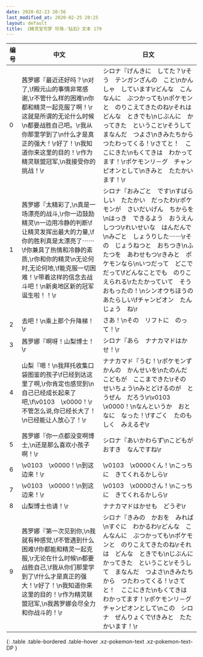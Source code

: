 ```yaml
---
date: 2020-02-23 20:56
last_modified_at: 2020-02-25 20:25
layout: default
title: 《精灵宝可梦 珍珠／钻石》文本 179
---
```

| 编号 | 中文 | 日文 |
| ---- | ---- | ---- |
| 0 | 茜罗娜『最近还好吗？\n对了,\f殿元山的事情非常感谢,\r不管什么样的困难\n你都和精灵一起克服了啊！\r这就是所谓的无论什么时候\n都要战胜自己吧。\r我从你那里学到了\n什么才是真正的强大！\r好了！\n我知道你来这里的目的！\r作为精灵联盟冠军,\n我接受你的挑战！\r | シロナ『げんきに　してた？\rそう　テンガンざんの　こと\nかんしゃ　しています\rどんな　こんなんに　ぶつかっても\nポケモンと　のりこえてきたのね\rそれは　どんな　ときでも\nじぶんに　かってきた　ということ\rそうして　まなんだ　つよさ\nきみたちから　つたわってくる！\rさてと！　ここにきた\nもくてきは　わかってます！\rポケモンリ－グ　チャンピオンとして\nきみと　たたかいます！\r |
| 1 | 茜罗娜『太精彩了,\n真是一场漂亮的战斗,\r你一边鼓励精灵\n一边用冷静的判断\f让精灵发挥出最大的力量,\f你的胜利真是太漂亮了⋯⋯\f你兼具了热情和冷静的素质,\r你和你的精灵\n无论何时,无论何地,\f能克服一切困难！\r带着这样的信念去战斗吧！\n新奥地区新的冠军诞生啦！！\r | シロナ『おみごと　です\nすばらしい　たたかい　だったわ\rポケモンが　さいだいげん　ちからを\nはっき　できるよう　おうえんしつつ\rれいせいな　はんだんで\nみごと　しょうりした⋯⋯\rその　じょうねつと　おちつき\nふたつを　あわせもつ\rきみと　ポケモンなら\nいつだって　どこでだって\fどんなことでも　のりこえられる\rたたかっていて　そう　おもったの！\nシンオウちほうの　あたらしい\fチャンピオン　たんじょう　ね\r |
| 2 | 去吧！\n乘上那个升降梯！\r | さあ！\nその　リフトに　のって！\r |
| 3 | 茜罗娜『啊呀！山梨博士！\r | シロナ『あら　ナナカマドはかせ！\r |
| 4 | 山梨『嗯！\n我拜托收集口袋图鉴的孩子\f已经到达这里了啊,\r你肯定也感觉到\n自己已经成长起来了吧,\f\v0103　\x0000！\r不管怎么说,你已经长大了！\n已经能让人放心了！\r | ナナカマド『うむ！\rポケモンずかんの　かんせいを\nたのんだ　こどもが　ここまできた\rその　せいちょう\nみとどけるのが　とうぜん　だろう\r\v0103　\x0000！\nなんというか　おとなに　なった！\fすごく　たのもしく　みえるぞ\r |
| 5 | 茜罗娜『你一点都没变啊博士,\n还是那么喜欢小孩子啊！\r | シロナ『あいかわらず\nこどもが　おすき　なんですね\r |
| 6 | \v0103　\x0000！\n到这边来！\r | \v0103　\x0000くん！\nこっちに　きてくれるかしら\r |
| 7 | \v0103　\x0000！\n到这边来！\r | \v0103　\x0000さん！\nこっちに　きてくれるかしら\r |
| 8 | 山梨博士也请！\r | ナナカマドはかせも　どうぞ\r |
| 9 | 茜罗娜『第一次见到你,\n我就有种感觉,\f不管遇到什么困难\f你都能和精灵一起克服,\r无论在什么时候\n都要战胜自己,\f我从你们那里学到了\f什么才是真正的强大！\r好了！\n我知道你来这里的目的！\r作为精灵联盟冠军,\n我茜罗娜会尽全力和你战斗的！\r | シロナ『きみの　かおを　みれば\nすぐに　わかるわ\rどんな　こんなんに　ぶつかっても\nポケモンと　のりこえてきたのね\rそれは　どんな　ときでも\nじぶんに　かってきた　ということ\rそうして　まなんだ　つよさ\nきみたちから　つたわってくる！\rさてと！　ここにきた\nもくてきは　わかってます！\rポケモンリ－グ　チャンピオンとして\nこの　シロナ　ぜんりょくで\fきみと　たたかいます！\r |
{: .table .table-bordered .table-hover .xz-pokemon-text .xz-pokemon-text-DP }